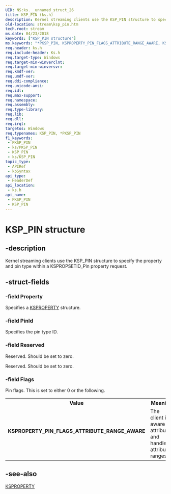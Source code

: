 ```yaml
---
UID: NS:ks.__unnamed_struct_26
title: KSP_PIN (ks.h)
description: Kernel streaming clients use the KSP_PIN structure to specify the property and pin type within a KSPROPSETID_Pin property request.
old-location: stream\ksp_pin.htm
tech.root: stream
ms.date: 04/23/2018
keywords: ["KSP_PIN structure"]
ms.keywords: "*PKSP_PIN, KSPROPERTY_PIN_FLAGS_ATTRIBUTE_RANGE_AWARE, KSP_PIN, KSP_PIN structure [Streaming Media Devices], PKSP_PIN, PKSP_PIN structure pointer [Streaming Media Devices], ks-struct_02faf16f-fb8d-4f1f-9176-e2c379a36d4e.xml, ks/KSP_PIN, ks/PKSP_PIN, stream.ksp_pin"
req.header: ks.h
req.include-header: Ks.h
req.target-type: Windows
req.target-min-winverclnt: 
req.target-min-winversvr: 
req.kmdf-ver: 
req.umdf-ver: 
req.ddi-compliance: 
req.unicode-ansi: 
req.idl: 
req.max-support: 
req.namespace: 
req.assembly: 
req.type-library: 
req.lib: 
req.dll: 
req.irql: 
targetos: Windows
req.typenames: KSP_PIN, *PKSP_PIN
f1_keywords:
 - PKSP_PIN
 - ks/PKSP_PIN
 - KSP_PIN
 - ks/KSP_PIN
topic_type:
 - APIRef
 - kbSyntax
api_type:
 - HeaderDef
api_location:
 - ks.h
api_name:
 - PKSP_PIN
 - KSP_PIN
---
```


# KSP_PIN structure


## -description

Kernel streaming clients use the KSP_PIN structure to specify the property and pin type within a KSPROPSETID_Pin property request.

## -struct-fields

### -field Property

Specifies a <a href="/previous-versions/ff564262(v=vs.85)">KSPROPERTY</a> structure.

### -field PinId

Specifies the pin type ID.

### -field Reserved

Reserved. Should be set to zero.

Reserved. Should be set to zero.

### -field Flags

Pin flags. This is set to either 0 or the following.

<table>
<tr>
<th>Value</th>
<th>Meaning</th>
</tr>
<tr>
<td width="40%"><a id="KSPROPERTY_PIN_FLAGS_ATTRIBUTE_RANGE_AWARE"></a><a id="ksproperty_pin_flags_attribute_range_aware"></a><dl>
<dt><b>KSPROPERTY_PIN_FLAGS_ATTRIBUTE_RANGE_AWARE</b></dt>
</dl>
</td>
<td width="60%">
The client is aware of attributes and handles attribute ranges.

</td>
</tr>
</table>

## -see-also

<a href="/previous-versions/ff564262(v=vs.85)">KSPROPERTY</a>

